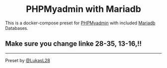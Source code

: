 <h1 align="center" > PHPMyadmin with Mariadb </h1>

This is a docker-compose preset for [PHPMyadmin](https://www.phpmyadmin.net/) with included [Mariadb](https://mariadb.org/) Databases.

<h2>Make sure you change linke 28-35, 13-16,!!</h2>

------------------------------------------------
Preset by [@LukasL28](https://github.com/LukasL28)